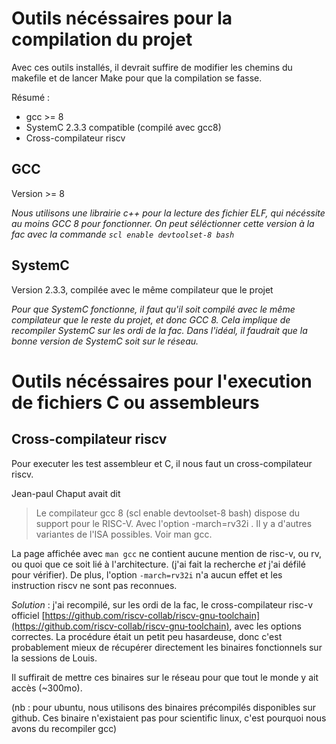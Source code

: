 # Outils nécéssaires pour la compilation du projet
Avec ces outils installés, il devrait suffire de modifier les chemins du makefile et de lancer Make pour que la compilation se fasse. 

Résumé : 
- gcc >= 8
- SystemC 2.3.3 compatible (compilé avec gcc8)
- Cross-compilateur riscv
## GCC
Version >= 8

*Nous utilisons une librairie c++ pour la lecture des fichier ELF, qui nécéssite au moins GCC 8 pour fonctionner. On peut séléctionner cette version à la fac avec la commande `scl enable devtoolset-8 bash`*

## SystemC
Version 2.3.3, compilée avec le même compilateur que le projet

*Pour que SystemC fonctionne, il faut qu'il soit compilé avec le même compilateur que le reste du projet, et donc GCC 8. Cela implique de recompiler SystemC sur les ordi de la fac. Dans l'idéal, il faudrait que la bonne version de SystemC soit sur le réseau.*

# Outils nécéssaires pour l'execution de fichiers C ou assembleurs
## Cross-compilateur riscv
Pour executer les test assembleur et C, il nous faut un cross-compilateur riscv. 

Jean-paul Chaput avait dit 
>Le compilateur gcc 8 (scl enable devtoolset-8 bash) dispose
du support pour le RISC-V. Avec l'option -march=rv32i .
Il y a d'autres variantes de l'ISA possibles. Voir
man gcc.

La page affichée avec `man gcc` ne contient aucune mention de risc-v, ou rv, ou quoi que ce soit lié à l'architecture. (j'ai fait la recherche *et* j'ai défilé pour vérifier). De plus, l'option `-march=rv32i` n'a aucun effet et les instruction riscv ne sont pas reconnues. 

*Solution* : j'ai recompilé, sur les ordi de la fac, le cross-compilateur risc-v officiel [https://github.com/riscv-collab/riscv-gnu-toolchain](https://github.com/riscv-collab/riscv-gnu-toolchain), avec les options correctes. La procédure était un petit peu hasardeuse, donc c'est probablement mieux de récupérer directement les binaires fonctionnels sur la sessions de Louis. 

Il suffirait de mettre ces binaires sur le réseau pour que tout le monde y ait accès (~300mo). 

(nb : pour ubuntu, nous utilisons des binaires précompilés disponibles sur github. Ces binaire n'existaient pas pour scientific linux, c'est pourquoi nous avons du recompiler gcc)